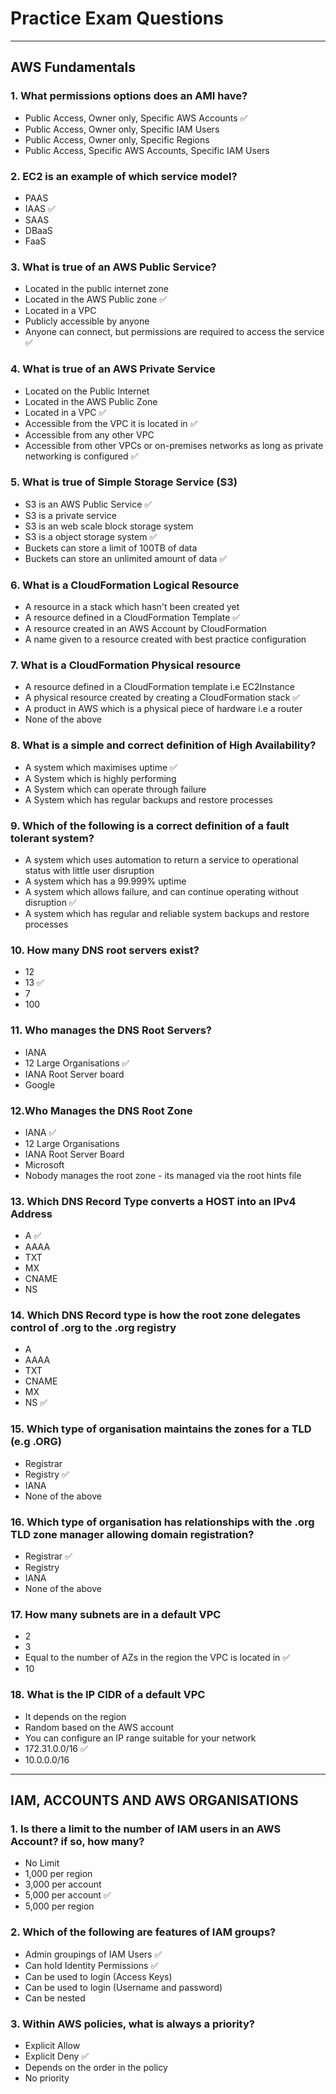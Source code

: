 # Practice Exam Questions

<hr>

## AWS Fundamentals


### 1. What permissions options does an AMI have?

- Public Access, Owner only, Specific AWS Accounts :white_check_mark:
- Public Access, Owner only, Specific IAM Users
- Public Access, Owner only, Specific Regions 
- Public Access, Specific AWS Accounts, Specific IAM Users 

### 2. EC2 is an example of which service model?

- PAAS
- IAAS :white_check_mark:
- SAAS
- DBaaS
- FaaS


### 3. What is true of an AWS Public Service?

- Located in the public internet zone
- Located in the AWS Public zone :white_check_mark:
- Located in a VPC
- Publicly accessible by anyone
- Anyone can connect, but permissions are required to access the service :white_check_mark:

### 4. What is true of an AWS Private Service

- Located on the Public Internet
- Located in the AWS Public Zone
- Located in a VPC :white_check_mark:
- Accessible from the VPC it is located in :white_check_mark:
- Accessible from any other VPC
- Accessible from other VPCs or on-premises networks as long as private networking is configured :white_check_mark:

### 5. What is true of Simple Storage Service (S3)

- S3 is an AWS Public Service :white_check_mark:
- S3 is a private service
- S3 is an web scale block storage system
- S3 is a object storage system :white_check_mark:
- Buckets can store a limit of 100TB of data
- Buckets can store an unlimited amount of data :white_check_mark:

### 6. What is a CloudFormation Logical Resource

- A resource in a stack which hasn't been created yet 
- A resource defined in a CloudFormation Template :white_check_mark:
- A resource created in an AWS Account by CloudFormation
- A name given to a resource created with best practice configuration

### 7. What is a CloudFormation Physical resource

- A resource defined in a CloudFormation template i.e EC2Instance
- A physical resource created by creating a CloudFormation stack :white_check_mark:
- A product in AWS which is a physical piece of hardware i.e a router
- None of the above

### 8. What is a simple and correct definition of High Availability?

- A system which maximises uptime :white_check_mark:
- A System which is highly performing
- A System which can operate through failure
- A System which has regular backups and restore processes

### 9. Which of the following is a correct definition of a fault tolerant system?

- A system which uses automation to return a service to operational status with little user disruption
- A system which has a 99.999% uptime
- A system which allows failure, and can continue operating without disruption :white_check_mark:
- A system which has regular and reliable system backups and restore processes

### 10. How many DNS root servers exist?

- 12
- 13 :white_check_mark:
- 7
- 100

### 11. Who manages the DNS Root Servers?

- IANA
- 12 Large Organisations :white_check_mark:
- IANA Root Server board
- Google

### 12.Who Manages the DNS Root Zone

- IANA :white_check_mark:
- 12 Large Organisations
- IANA Root Server Board
- Microsoft
- Nobody manages the root zone - its managed via the root hints file

### 13. Which DNS Record Type converts a HOST into an IPv4 Address

- A :white_check_mark:
- AAAA
- TXT
- MX
- CNAME
- NS

### 14. Which DNS Record type is how the root zone delegates control of .org to the .org registry

- A
- AAAA
- TXT
- CNAME
- MX
- NS :white_check_mark:

### 15. Which type of organisation maintains the zones for a TLD (e.g .ORG)

- Registrar
- Registry :white_check_mark:
- IANA
- None of the above

### 16. Which type of organisation has relationships with the .org TLD zone manager allowing domain registration?

- Registrar :white_check_mark:
- Registry
- IANA
- None of the above

### 17. How many subnets are in a default VPC

- 2
- 3
- Equal to the number of AZs in the region the VPC is located in :white_check_mark:
- 10

### 18. What is the IP CIDR of a default VPC

- It depends on the region
- Random based on the AWS account
- You can configure an IP range suitable for your network
- 172.31.0.0/16  :white_check_mark:
- 10.0.0.0/16

<hr>

## IAM, ACCOUNTS AND AWS ORGANISATIONS

### 1. Is there a limit to the number of IAM users in an AWS Account? if so, how many? 

- No Limit
- 1,000 per region
- 3,000 per account
- 5,000 per account :white_check_mark:
- 5,000 per region

### 2. Which of the following are features of IAM groups?

- Admin groupings of IAM Users :white_check_mark:
- Can hold Identity Permissions :white_check_mark:
- Can be used to login (Access Keys)
- Can be used to login (Username and password)
- Can be nested

### 3. Within AWS policies, what is always a priority?

- Explicit Allow
- Explicit Deny  :white_check_mark:
- Depends on the order in the policy
- No priority
